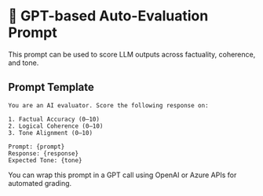 # 🧪 GPT-based Auto-Evaluation Prompt

This prompt can be used to score LLM outputs across factuality, coherence, and tone.

## Prompt Template

```
You are an AI evaluator. Score the following response on:

1. Factual Accuracy (0–10)
2. Logical Coherence (0–10)
3. Tone Alignment (0–10)

Prompt: {prompt}
Response: {response}
Expected Tone: {tone}
```

You can wrap this prompt in a GPT call using OpenAI or Azure APIs for automated grading.